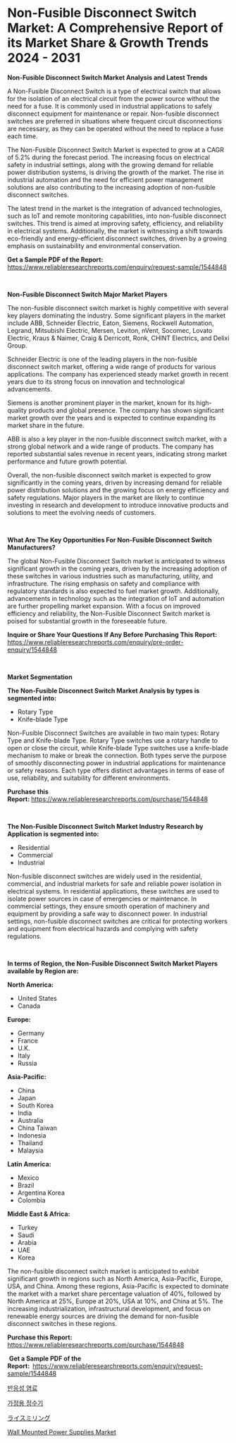 <p><h1>Non-Fusible Disconnect Switch Market: A Comprehensive Report of its Market Share & Growth Trends 2024 - 2031</h1></p><p><strong>Non-Fusible Disconnect Switch Market Analysis and Latest Trends</strong></p>
<p><p>A Non-Fusible Disconnect Switch is a type of electrical switch that allows for the isolation of an electrical circuit from the power source without the need for a fuse. It is commonly used in industrial applications to safely disconnect equipment for maintenance or repair. Non-fusible disconnect switches are preferred in situations where frequent circuit disconnections are necessary, as they can be operated without the need to replace a fuse each time.</p><p>The Non-Fusible Disconnect Switch Market is expected to grow at a CAGR of 5.2% during the forecast period. The increasing focus on electrical safety in industrial settings, along with the growing demand for reliable power distribution systems, is driving the growth of the market. The rise in industrial automation and the need for efficient power management solutions are also contributing to the increasing adoption of non-fusible disconnect switches.</p><p>The latest trend in the market is the integration of advanced technologies, such as IoT and remote monitoring capabilities, into non-fusible disconnect switches. This trend is aimed at improving safety, efficiency, and reliability in electrical systems. Additionally, the market is witnessing a shift towards eco-friendly and energy-efficient disconnect switches, driven by a growing emphasis on sustainability and environmental conservation.</p></p>
<p><strong>Get a Sample PDF of the Report:&nbsp;</strong> <a href="https://www.reliableresearchreports.com/enquiry/request-sample/1544848">https://www.reliableresearchreports.com/enquiry/request-sample/1544848</a></p>
<p>&nbsp;</p>
<p><strong>Non-Fusible Disconnect Switch Major Market Players</strong></p>
<p><p>The non-fusible disconnect switch market is highly competitive with several key players dominating the industry. Some significant players in the market include ABB, Schneider Electric, Eaton, Siemens, Rockwell Automation, Legrand, Mitsubishi Electric, Mersen, Leviton, nVent, Socomec, Lovato Electric, Kraus & Naimer, Craig & Derricott, Ronk, CHINT Electrics, and Delixi Group.</p><p>Schneider Electric is one of the leading players in the non-fusible disconnect switch market, offering a wide range of products for various applications. The company has experienced steady market growth in recent years due to its strong focus on innovation and technological advancements.</p><p>Siemens is another prominent player in the market, known for its high-quality products and global presence. The company has shown significant market growth over the years and is expected to continue expanding its market share in the future.</p><p>ABB is also a key player in the non-fusible disconnect switch market, with a strong global network and a wide range of products. The company has reported substantial sales revenue in recent years, indicating strong market performance and future growth potential.</p><p>Overall, the non-fusible disconnect switch market is expected to grow significantly in the coming years, driven by increasing demand for reliable power distribution solutions and the growing focus on energy efficiency and safety regulations. Major players in the market are likely to continue investing in research and development to introduce innovative products and solutions to meet the evolving needs of customers.</p></p>
<p>&nbsp;</p>
<p><strong>What Are The Key Opportunities For Non-Fusible Disconnect Switch Manufacturers?</strong></p>
<p><p>The global Non-Fusible Disconnect Switch market is anticipated to witness significant growth in the coming years, driven by the increasing adoption of these switches in various industries such as manufacturing, utility, and infrastructure. The rising emphasis on safety and compliance with regulatory standards is also expected to fuel market growth. Additionally, advancements in technology such as the integration of IoT and automation are further propelling market expansion. With a focus on improved efficiency and reliability, the Non-Fusible Disconnect Switch market is poised for substantial growth in the foreseeable future.</p></p>
<p><strong>Inquire or Share Your Questions If Any Before Purchasing This Report:</strong> <a href="https://www.reliableresearchreports.com/enquiry/pre-order-enquiry/1544848">https://www.reliableresearchreports.com/enquiry/pre-order-enquiry/1544848</a></p>
<p>&nbsp;</p>
<p><strong>Market Segmentation</strong></p>
<p><strong>The Non-Fusible Disconnect Switch Market Analysis by types is segmented into:</strong></p>
<p><ul><li>Rotary Type</li><li>Knife-blade Type</li></ul></p>
<p><p>Non-Fusible Disconnect Switches are available in two main types: Rotary Type and Knife-blade Type. Rotary Type switches use a rotary handle to open or close the circuit, while Knife-blade Type switches use a knife-blade mechanism to make or break the connection. Both types serve the purpose of smoothly disconnecting power in industrial applications for maintenance or safety reasons. Each type offers distinct advantages in terms of ease of use, reliability, and suitability for different environments.</p></p>
<p><strong>Purchase this Report:&nbsp;</strong><a href="https://www.reliableresearchreports.com/purchase/1544848">https://www.reliableresearchreports.com/purchase/1544848</a></p>
<p>&nbsp;</p>
<p><strong>The Non-Fusible Disconnect Switch Market Industry Research by Application is segmented into:</strong></p>
<p><ul><li>Residential</li><li>Commercial</li><li>Industrial</li></ul></p>
<p><p>Non-fusible disconnect switches are widely used in the residential, commercial, and industrial markets for safe and reliable power isolation in electrical systems. In residential applications, these switches are used to isolate power sources in case of emergencies or maintenance. In commercial settings, they ensure smooth operation of machinery and equipment by providing a safe way to disconnect power. In industrial settings, non-fusible disconnect switches are critical for protecting workers and equipment from electrical hazards and complying with safety regulations.</p></p>
<p>&nbsp;</p>
<p><strong>In terms of Region, the Non-Fusible Disconnect Switch Market Players available by Region are:</strong></p>
<p>
    <p> <strong> North America: </strong>
        <ul>
            <li>United States</li>
            <li>Canada</li>
        </ul>
        </p> 
    <p> <strong> Europe: </strong>
        <ul>
            <li>Germany</li>
            <li>France</li>
            <li>U.K.</li>
            <li>Italy</li>
            <li>Russia</li>
        </ul>
        </p> 
    <p> <strong> Asia-Pacific: </strong>
        <ul>
            <li>China</li>
            <li>Japan</li>
            <li>South Korea</li>
            <li>India</li>
            <li>Australia</li>
            <li>China Taiwan</li>
            <li>Indonesia</li>
            <li>Thailand</li>
            <li>Malaysia</li>
        </ul>
        </p> 
    <p> <strong> Latin America: </strong>
        <ul>
            <li>Mexico</li>
            <li>Brazil</li>
            <li>Argentina Korea</li>
            <li>Colombia</li>
        </ul>
        </p> 
    <p> <strong> Middle East & Africa: </strong>
        <ul>
            <li>Turkey</li>
            <li>Saudi</li>
            <li>Arabia</li>
            <li>UAE</li>
            <li>Korea</li>
        </ul>
    </p>
    </p>
<p><p>The non-fusible disconnect switch market is anticipated to exhibit significant growth in regions such as North America, Asia-Pacific, Europe, USA, and China. Among these regions, Asia-Pacific is expected to dominate the market with a market share percentage valuation of 40%, followed by North America at 25%, Europe at 20%, USA at 10%, and China at 5%. The increasing industrialization, infrastructural development, and focus on renewable energy sources are driving the demand for non-fusible disconnect switches in these regions.</p></p>
<p><strong>Purchase this Report: </strong><a href="https://www.reliableresearchreports.com/purchase/1544848">https://www.reliableresearchreports.com/purchase/1544848</a></p>
<p>&nbsp;<strong>Get a Sample PDF of the Report:&nbsp;&nbsp;</strong><a href="https://www.reliableresearchreports.com/enquiry/request-sample/1544848">https://www.reliableresearchreports.com/enquiry/request-sample/1544848</a></p>
<p><strong></strong></p>
<p><p><a href="https://github.com/TimmyMann6767/Market-Research-Report-List-1/blob/main/531638815655.md">반응성 염료</a></p><p><a href="https://github.com/JeromeRtyau89966/Market-Research-Report-List-1/blob/main/771003115656.md">가정용 정수기</a></p><p><a href="https://github.com/AriMuller2009/Market-Research-Report-List-1/blob/main/893942416666.md">ライスミリング</a></p><p><a href="https://github.com/Airanohannonzb68e5pb53oc1/Market-Research-Report-List-1/blob/main/wall-mounted-power-supplies-market.md">Wall Mounted Power Supplies Market</a></p></p>